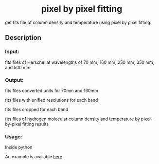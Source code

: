 <div align="center">

# pixel by pixel fitting

</div>

get fits file of column density and temperature using pixel by pixel fitting.

## Description

### Input:

fits files of Herschel at wavelengths of 70 mm, 160 mm, 250 mm, 350 mm, and 500 mm

### Output:

fits files converted units for 70mm and 160mm 

fits files with unified resolutions for each band

fits files cropped for each band

fits files of hydrogen molecular column density and temperature by pixel-by-pixel fitting results

### Usage:

Inside python

An example is avaliable [here](https://github.com/SihanJiao/J-comb/blob/main/example_omc3.ipynb).
